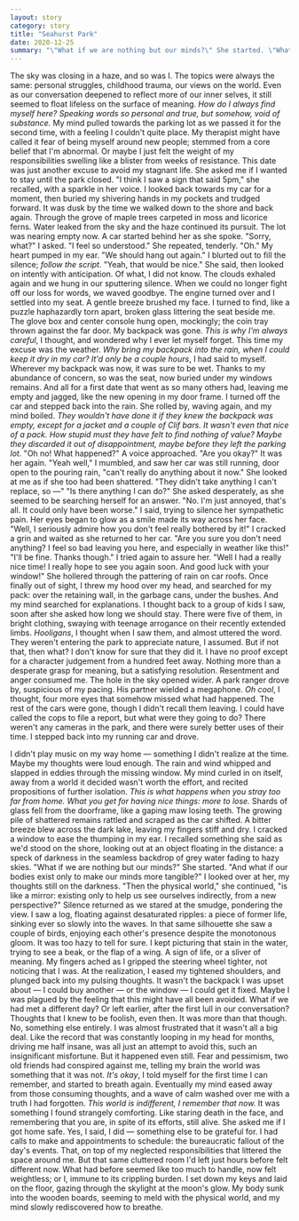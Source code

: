 ```yaml
---
layout: story
category: story
title: "Seahurst Park"
date: 2020-12-25
summary: "\"What if we are nothing but our minds?\" She started. \"What if our bodies exist only to make our minds more tangible, and...\""
---
```


The sky was closing in a haze, and so was I.
	The topics were always the same: personal struggles, childhood trauma, our views on the world. Even as our conversation deepened to reflect more of our inner selves, it still seemed to float lifeless on the surface of meaning. <i>How do I always find myself here? Speaking words so personal and true, but somehow, void of substance.</i>
	My mind pulled towards the parking lot as we passed it for the second time, with a feeling I couldn't quite place. My therapist might have called it fear of being myself around new people; stemmed from a core belief that I'm abnormal. Or maybe I just felt the weight of my responsibilities swelling like a blister from weeks of resistance. This date was just another excuse to avoid my stagnant life.
	She asked me if I wanted to stay until the park closed. "I think I saw a sign that said 5pm," she recalled, with a sparkle in her voice.
	I looked back towards my car for a moment, then buried my shivering hands in my pockets and trudged forward.
	It was dusk by the time we walked down to the shore and back again. Through the grove of maple trees carpeted in moss and licorice ferns. Water leaked from the sky and the haze continued its pursuit. The lot was nearing empty now.
	A car started behind her as she spoke.
	"Sorry, what?" I asked.
	"I feel so understood." She repeated, tenderly.
	"Oh." My heart pumped in my ear. "We should hang out again." I blurted out to fill the silence; <i>follow the script</i>.
	"Yeah, that would be nice." She said, then looked on intently with anticipation. Of what, I did not know.
	The clouds exhaled again and we hung in our sputtering silence. When we could no longer fight off our loss for words, we waved goodbye.
    The engine turned over and I settled into my seat. A gentle breeze brushed my face. I turned to find, like a puzzle haphazardly torn apart, broken glass littering the seat beside me. The glove box and center console hung open, mockingly; the coin tray thrown against the far door. My backpack was gone.
	<i>This is why I'm always careful</i>, I thought, and wondered why I ever let myself forget. This time my excuse was the weather. <i>Why bring my backpack into the rain, when I could keep it dry in my car? It'd only be a couple hours</i>, I had said to myself.
	Wherever my backpack was now, it was sure to be wet. Thanks to my abundance of concern, so was the seat, now buried under my windows remains. And all for a first date that went as so many others had, leaving me empty and jagged, like the new opening in my door frame.
	I turned off the car and stepped back into the rain. She rolled by, waving again, and my mind boiled.
	<i>They wouldn't have done it if they knew the backpack was empty, except for a jacket and a couple of Clif bars. It wasn't even that nice of a pack. How stupid must they have felt to find nothing of value? Maybe they discarded it out of disappointment, maybe before they left the parking lot.</i>
	"Oh no! What happened?" A voice approached. "Are you okay?"
	It was her again.
	"Yeah well," I mumbled, and saw her car was still running, door open to the pouring rain, "can't really do anything about it now."
	She looked at me as if she too had been shattered.
	"They didn't take anything I can't replace, so —"
	"Is there anything I can do?" She asked desperately, as she seemed to be searching herself for an answer.
	"No. I'm just annoyed, that's all. It could only have been worse." I said, trying to silence her sympathetic pain.
	Her eyes began to glow as a smile made its way across her face. "Well, I seriously admire how you don't feel really bothered by it!"
	I cracked a grin and waited as she returned to her car.
	"Are you sure you don't need anything? I feel so bad leaving you here, and especially in weather like this!"
	"I'll be fine. Thanks though." I tried again to assure her.
	"Well I had a really nice time! I really hope to see you again soon. And good luck with your window!" She hollered through the pattering of rain on car roofs.
	Once finally out of sight, I threw my hood over my head, and searched for my pack: over the retaining wall, in the garbage cans, under the bushes. And my mind searched for explanations.
	I thought back to a group of kids I saw, soon after she asked how long we should stay. There were five of them, in bright clothing, swaying with teenage arrogance on their recently extended limbs. <i>Hooligans</i>, I thought when I saw them, and almost uttered the word. They weren't entering the park to appreciate nature, I assumed. But if not that, then what?
	I don't know for sure that they did it. I have no proof except for a character judgement from a hundred feet away. Nothing more than a desperate grasp for meaning, but a satisfying resolution. Resentment and anger consumed me.
	The hole in the sky opened wider. A park ranger drove by, suspicious of my pacing. His partner wielded a megaphone. <i>Oh cool</i>, I thought, four more eyes that somehow missed what had happened. The rest of the cars were gone, though I didn't recall them leaving. I could have called the cops to file a report, but what were they going to do? There weren't any cameras in the park, and there were surely better uses of their time. I stepped back into my running car and drove.

<span class="words-section-break"></span>

I didn't play music on my way home — something I didn't realize at the time. Maybe my thoughts were loud enough. The rain and wind whipped and slapped in eddies through the missing window. My mind curled in on itself, away from a world it decided wasn't worth the effort, and recited propositions of further isolation. <i>This is what happens when you stray too far from home. What you get for having nice things: more to lose.</i>
	Shards of glass fell from the doorframe, like a gaping maw losing teeth. The growing pile of shattered remains rattled and scraped as the car shifted. A bitter breeze blew across the dark lake, leaving my fingers stiff and dry. I cracked a window to ease the thumping in my ear.
	I recalled something she said as we'd stood on the shore, looking out at an object floating in the distance: a speck of darkness in the seamless backdrop of grey water fading to hazy skies.
	"What if we are nothing but our minds?" She started. "And what if our bodies exist only to make our minds more tangible?"
    I looked over at her, my thoughts still on the darkness.
    "Then the physical world," she continued, "is like a mirror: existing only to help us see ourselves indirectly, from a new perspective?"
	Silence returned as we stared at the smudge, pondering the view.
	I saw a log, floating against desaturated ripples: a piece of former life, sinking ever so slowly into the waves. In that same silhouette she saw a couple of birds, enjoying each other's presence despite the monotonous gloom.
    It was too hazy to tell for sure.
	I kept picturing that stain in the water, trying to see a beak, or the flap of a wing. A sign of life, or a sliver of meaning.
	My fingers ached as I gripped the steering wheel tighter, not noticing that I was. At the realization, I eased my tightened shoulders, and plunged back into my pulsing thoughts.
	It wasn't the backpack I was upset about — I could buy another — or the window — I could get it fixed. Maybe I was plagued by the feeling that this might have all been avoided. What if we had met a different day? Or left earlier, after the first lull in our conversation? Thoughts that I knew to be foolish, even then. It was more than that though. No, something else entirely. I was almost frustrated that it wasn't all a big deal. Like the record that was constantly looping in my head for months, driving me half insane, was all just an attempt to avoid this, such an insignificant misfortune. But it happened even still. Fear and pessimism, two old friends had conspired against me, telling my brain the world was something that it was not.
	<i>It's okay</i>, I told myself for the first time I can remember, and started to breath again.
	Eventually my mind eased away from those consuming thoughts, and a wave of calm washed over me with a truth I had forgotten. <i>This world is indifferent, I remember that now.</i> It was something I found strangely comforting. Like staring death in the face, and remembering that you are, in spite of its efforts, still alive.
	She asked me if I got home safe. Yes, I said, I did — something else to be grateful for.
	I had calls to make and appointments to schedule: the bureaucratic fallout of the day's events. That, on top of my neglected responsibilities that littered the space around me. But that same cluttered room I'd left just hours before felt different now. What had before seemed like too much to handle, now felt weightless; or I, immune to its crippling burden. I set down my keys and laid on the floor, gazing through the skylight at the moon's glow. My body sunk into the wooden boards, seeming to meld with the physical world, and my mind slowly rediscovered how to breathe.
